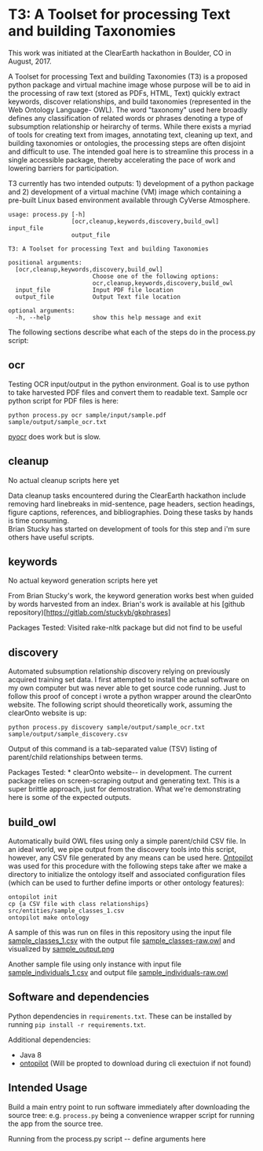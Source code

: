 # T3: A Toolset for processing Text and building Taxonomies

This work was initiated at the ClearEarth hackathon in Boulder, CO in August, 2017.

A Toolset for processing Text and building Taxonomies (T3) is a proposed python package and virtual machine image whose purpose will 
be to aid in the processing of raw text (stored as PDFs, HTML, Text) quickly extract keywords, discover relationships, and build taxonomies (represented in the Web Ontology Language- OWL).  The word "taxonomy" used here broadly defines any classification of related words or phrases denoting a 
type of subsumption relationship or heirarchy of terms.   While there exists a myriad of tools for creating text from images, 
annotating text, cleaning up text, and building taxonomies or ontologies, the processing steps are often disjoint and difficult 
to use.  The intended goal here is to streamline this process in a single accessible package, thereby accelerating the pace of 
work and lowering barriers for participation.  

T3 currently has two intended outputs: 1) development of a python package and 2) development of a virtual machine (VM) image 
which containing a pre-built Linux based environment available through CyVerse Atmosphere. 


```
usage: process.py [-h]
                  [ocr,cleanup,keywords,discovery,build_owl] input_file
                  output_file

T3: A Toolset for processing Text and building Taxonomies

positional arguments:
  [ocr,cleanup,keywords,discovery,build_owl]
                        Choose one of the following options:
                        ocr,cleanup,keywords,discovery,build_owl
  input_file            Input PDF file location
  output_file           Output Text file location

optional arguments:
  -h, --help            show this help message and exit
```
   
The following sections describe what each of the steps do in the process.py script:

## ocr
    
Testing OCR input/output in the python environment.  Goal is to use python to take harvested PDF files and convert them to readable text.  Sample ocr python script for PDF files is here:
    
``` 
python process.py ocr sample/input/sample.pdf sample/output/sample_ocr.txt
```

[pyocr](https://github.com/openpaperwork/pyocr) does work but is slow.

## cleanup

No actual cleanup scripts here yet

Data cleanup tasks encountered during the ClearEarth hackathon include removing hard linebreaks in mid-sentence, 
page headers, section headings, figure captions, references, and bibliographies.  Doing these tasks by hands is time consuming.  
Brian Stucky has started on development of tools for this step and i'm sure others have useful scripts.
    
## keywords
   
No actual keyword generation scripts here yet 

From Brian Stucky's work, the keyword generation works best when guided by words harvested from an index.  Brian's work is available at his [github repository)[https://gitlab.com/stuckyb/gkphrases]

Packages Tested: Visited rake-nltk package but did not find to be useful

     
## discovery
    
Automated subsumption relationship discovery relying on previously acquired training set data. I first attempted to install the actual software on my own computer but was never able to get source code running.  Just to follow this proof of concept i wrote a python wrapper around the clearOnto website.  The following script should theoretically work, assuming the clearOnto website is up:

```
python process.py discovery sample/output/sample_ocr.txt sample/output/sample_discovery.csv 
```
Output of this command is a tab-separated value (TSV) listing of parent/child relationships between terms.

Packages Tested:
     *  clearOnto website-- in development.  The current package relies on screen-scraping output and generating text.  This is a super brittle approach, just for demostration.  What we're demonstrating here is some of the expected outputs.
    
## build_owl

 Automatically build OWL files using only a simple parent/child CSV file.  In an ideal world, we pipe output from the discovery tools into this script, however, any CSV file generated by any means can be used here.  [Ontopilot](https://github.com/stuckyb/ontopilot) was used for this procedure with the following steps take after we make a directory to initialize the ontology itself and associated configuration files (which can be used to further define imports or other ontology features):

```
ontopilot init
cp {a CSV file with class relationships} src/entities/sample_classes_1.csv
ontopilot make ontology
```

A sample of this was run on files in this repository using the input file [sample_classes_1.csv](https://github.com/jdeck88/T3/blob/master/sample/ontopilot_sample_class/src/entities/sample_classes_1.csv) with the output file [sample_classes-raw.owl](https://raw.githubusercontent.com/jdeck88/T3/master/sample/ontopilot_sample_class/ontology/sample_classes-raw.owl) and visualized by [sample_output.png](https://github.com/jdeck88/T3/blob/master/sample_output.png)

Another sample file using only instance with input file [sample_individuals_1.csv](https://github.com/jdeck88/T3/blob/master/sample/ontopilot_individual_class/src/entities/sample_individuals_1.csv) and output file  [sample_individuals-raw.owl](https://raw.githubusercontent.com/jdeck88/T3/master/sample/ontopilot_individual_class/ontology/ontopilot_individual-raw.owl)

    
## Software and dependencies

Python dependencies in `requirements.txt`. These can be installed by running `pip install -r requirements.txt`.

Additional dependencies:

* Java 8
* [ontopilot](https://github.com/stuckyb/ontopilot) (Will be propted to download during cli exectuion if not found)

## Intended Usage
Build a main entry point to run software immediately after downloading the source tree: e.g. `process.py` being a convenience wrapper 
script for running the app from the source tree.

Running from the process.py script -- define arguments here
